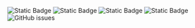 ![Static Badge](https://img.shields.io/badge/blacklists-60-000000) ![Static Badge](https://img.shields.io/badge/blacklisted-3121215-cc0000) ![Static Badge](https://img.shields.io/badge/whitelisted-2244-00CC00) ![Static Badge](https://img.shields.io/badge/streaming_blacklist-28107-000000) ![GitHub issues](https://img.shields.io/github/issues/fabriziosalmi/blacklists)
